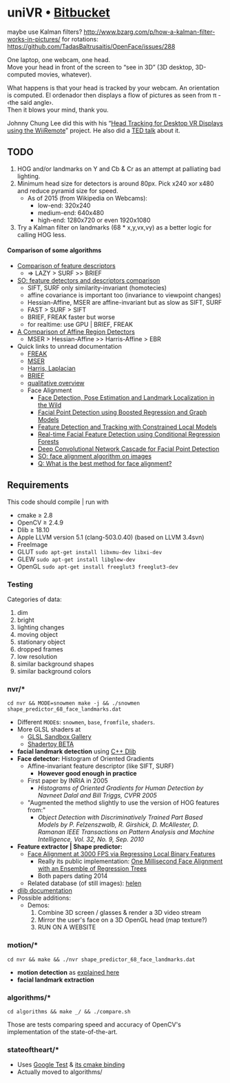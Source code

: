 # uniVR • [Bitbucket](https://bitbucket.org/fenollp/univr)

maybe use Kalman filters?
http://www.bzarg.com/p/how-a-kalman-filter-works-in-pictures/
for rotations: https://github.com/TadasBaltrusaitis/OpenFace/issues/288


One laptop, one webcam, one head.  
Move your head in front of the screen to “see in 3D” (3D desktop, 3D-computed
movies, whatever).

What happens is that your head is tracked by your webcam. An
orientation is computed. El ordenador then displays a flow of pictures
as seen from π - ‹the said angle›.  
Then it blows your mind, thank you.

Johnny Chung Lee did this with his “[Head Tracking for Desktop VR Displays using the WiiRemote](http://www.youtube.com/watch?v=Jd3-eiid-Uw&t=2m30s)” project.
He also did a [TED talk](http://youtu.be/0H1zrLZwPjQ?t=3m41s) about it.


## TODO

1. HOG and/or landmarks on Y and Cb & Cr as an attempt at palliating bad lighting.
1. Minimum head size for detectors is around 80px. Pick x240 xor x480 and reduce pyramid size for speed.
    * As of 2015 (from Wikipedia on Webcams):
        - low-end: 320x240
        - medium-end: 640x480
        - high-end: 1280x720 or even 1920x1080
1. Try a Kalman filter on landmarks (68 * x,y,vx,vy) as a better logic for calling HOG less.


#### Comparison of some algorithms
* [Comparison of feature descriptors](http://computer-vision-talks.com/articles/2011-01-28-comparison-of-feature-descriptors/)
    * => LAZY > SURF >> BRIEF
* [SO: feature detectors and descriptors comparison](http://stackoverflow.com/questions/18437878/feature-detectors-and-descriptors-comparison)
    * SIFT, SURF only similarity-invariant (homotecies)
    * affine covariance is important too (invariance to viewpoint changes)
    * Hessian-Affine, MSER are affine-invariant but as slow as SIFT, SURF
    * FAST > SURF > SIFT
    * BRIEF, FREAK faster but worse
    * for realtime: use GPU | BRIEF, FREAK
* [A Comparison of Affine Region Detectors](http://www.robots.ox.ac.uk/~vgg/research/affine/det_eval_files/vibes_ijcv2004.pdf)
    * MSER > Hessian-Affine >> Harris-Affine > EBR
* Quick links to unread documentation
    * [FREAK](http://www.ivpe.com/freak.htm)
    * [MSER](http://www.robots.ox.ac.uk/~vgg/research/affine/det_eval_files/matas_bmvc2002.pdf)
    * [Harris, Laplacian](http://www.robots.ox.ac.uk/~vgg/research/affine/det_eval_files/mikolajczyk_ijcv2004.pdf)
    * [BRIEF](http://cvlabwww.epfl.ch/~lepetit/papers/calonder_eccv10.pdf)
    * [qualitative overview](http://epubs.surrey.ac.uk/726872/1/Tuytelaars-FGV-2008.pdf)
    * Face Alignment
	    * [Face Detection, Pose Estimation and Landmark Localization in the Wild](http://www.ics.uci.edu/~xzhu/face/)
	    * [Facial Point Detection using Boosted Regression and Graph Models](http://www.doc.ic.ac.uk/~mvalstar/Documents/ValstarMartinezPantic_final.pdf)
	    * [Feature Detection and Tracking with Constrained Local Models](http://www.isbe.man.ac.uk/~bim/Papers/BMVC06/cristinacce_bmvc06.pdf)
	    * [Real-time Facial Feature Detection using Conditional Regression Forests](http://www.vision.ee.ethz.ch/~gfanelli/pubs/cvpr12.pdf)
	    * [Deep Convolutional Network Cascade for Facial Point Detection](http://www.ee.cuhk.edu.hk/~xgwang/papers/sunWTcvpr13.pdf)
	    * [SO: face alignment algorithm on images](http://stackoverflow.com/questions/12046462/face-alignment-algorithm-on-images)
	    * [Q: What is the best method for face alignment?](http://www.quora.com/Computer-Vision/What-is-the-best-method-for-face-alignment)

## Requirements
This code should compile | run with

* cmake ≥ 2.8
* OpenCV ≥ 2.4.9
* Dlib ≥ 18.10
* Apple LLVM version 5.1 (clang-503.0.40) (based on LLVM 3.4svn)
* FreeImage
* GLUT `sudo apt-get install libxmu-dev libxi-dev`
* GLEW `sudo apt-get install libglew-dev`
* OpenGL `sudo apt-get install freeglut3 freeglut3-dev`


### Testing

Categories of data:
1. dim
1. bright
1. lighting changes
1. moving object
1. stationary object
1. dropped frames
1. low resolution
1. similar background shapes
1. similar background colors


### nvr/*

`cd nvr && MODE=snowmen make -j && ./snowmen shape_predictor_68_face_landmarks.dat`

* Different `MODE`s: `snowmen`, `base`, `fromfile`, `shaders`.
* More GLSL shaders at
    * [GLSL Sandbox Gallery](http://glslsandbox.com/)
    * [Shadertoy BETA](https://www.shadertoy.com/)
* **facial landmark detection** using [C++ Dlib](http://dlib.net/)
* **Face detector:** Histogram of Oriented Gradients
    * Affine-invariant feature descriptor (like SIFT, SURF)
        * **However good enough in practice**
    * First paper by INRIA in 2005
        * *Histograms of Oriented Gradients for Human Detection by Navneet Dalal and Bill Triggs, CVPR 2005*
    * "Augmented the method slightly to use the version of HOG features from:"
        * *Object Detection with Discriminatively Trained Part Based Models by P. Felzenszwalb, R. Girshick, D. McAllester, D. Ramanan IEEE Transactions on Pattern Analysis and Machine Intelligence, Vol. 32, No. 9, Sep. 2010*
* **Feature extractor | Shape predictor:**
    * [Face Alignment at 3000 FPS via Regressing Local Binary Features](http://research.microsoft.com/en-US/people/yichenw/cvpr14_facealignment.pdf)
        * Really its public implementation: [One Millisecond Face Alignment with an Ensemble of Regression Trees](http://www.csc.kth.se/~vahidk/papers/KazemiCVPR14.pdf)
        * Both papers dating 2014
    * Related database (of still images): [helen](http://www.ifp.illinois.edu/~vuongle2/helen/)
* [dlib documentation](http://dlib.net/term_index.html)
* Possible additions:
    * Demos:
        1. Combine 3D screen / glasses & render a 3D video stream
        1. Mirror the user's face on a 3D OpenGL head (map texture?)
        1. RUN ON A WEBSITE


### motion/*

`cd nvr && make && ./nvr shape_predictor_68_face_landmarks.dat`

* **motion detection** as [explained here](http://blog.cedric.ws/opencv-simple-motion-detection)
* **facial landmark extraction**


### algorithms/*

`cd algorithms && make _/ && ./compare.sh`

Those are tests comparing speed and accuracy of OpenCV's implementation of the state-of-the-art.


### stateoftheart/*

* Uses [Google Test](https://code.google.com/p/googletest/) & [its cmake binding](https://github.com/snikulov/google-test-examples)
* Actually moved to algorithms/
